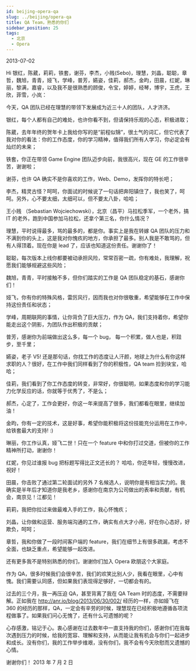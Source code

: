 ```yaml
---
id: beijing-opera-qa
slug: ../beijing/opera-qa
title: QA Team，熟悉的你们
sidebar_position: 25
tags:
  - 北京
  - Opera
---
```


2013-07-02
 
Hi 银红，陈葳，莉莉，铁套，谢芬，李杰，小贱(Sebo)，理慧，刘晶，聪聪，章哲，魏旭，青青，娅飞，学峰，普芳，嬿姿，佳莉，郝杰，金昀，田晨，红妮，琳丽，黎满，嘉睿，以及我不是很熟悉的顾俊，令宝，婷婷，经琴，博宇，王虎，王欣，菲雪，小岚：

今天，QA 团队已经在理慧的带领下发展成为近三十人的团队，人才济济。

银红，每个人都有自己的难处，也许你看不到，但请保持乐观的心态，积极进取；

陈葳，去年年终的贺年卡上我给你写的是“前程似锦”，很土气的词汇，但它代表了我对你的看法：你的工作态度，你的学习精神，值得我们所有人学习，你必定会有灿烂的未来；

铁套，你正在带领 Game Engine 团队迈步向前，我很高兴，现在 GE 的工作很辛苦，谢谢啦；

谢芬，也许 QA 确实不是你喜欢的工作，Web、Demo，发挥你的特长吧；

李杰，精灵古怪？呵呵，你面试的时候说了一句话把奔阳镇住了，我也笑了，呵呵。另外，心不要太细，太细可以，但不要太八卦，哈哈；

王小贱 （Sebastian Wojciechowski），北京（昌平）马拉松季军，一个老外，搞 IT 的老外，跑到中国参加马拉松，还拿个第三名，你什么情况？

理慧，平时说得最多，骂的最多的，都是你。事实上是我在转嫁 QA 团队的压力和不满到你的头上，这是我对你愧疚的地方，你承担了最多。别人我是不敢骂的，但有人得顶着。现在你是 lead 了，应该也知道这份责任。谢谢你了！

聪聪，每次版本上线你都要被动承担风险，常常百密一疏，你有难处，我理解，祝愿我们能够规避这些风险；

魏旭，青青，平时接触不多，但你们踏实的工作是 QA 团队稳定的基石，感谢你们！

娅飞，你有你的特殊风格，雷厉风行，因而我也对你很敬重，希望能够在工作中保持这份责任和状态；

学峰，周期联网的事情，让你背负了巨大压力，作为 QA，我们支持着你，希望你能走出这个阴影，为团队作出积极的贡献；

普芳，感谢你为前端做出这么多，每一个 bug， 每一个积累，做人也是，积跬步，至千里；

嬿姿，老子 V5! 还是那句话，你找工作的态度让人汗颜，地球上为什么有你这样求职的人？很好，在工作中我们同样看到了你的积极性，QA team 捡到块宝，哈哈；

佳莉，我们看到了你工作态度的转变，非常好，你很聪明，如果态度和你的学习能力化学反应的话，你就等于优秀了，不是么；

郝杰，心定了，工作会更好，你这一年来提高了很多，我们都看在眼里，继续加油！

金昀，你有一定的技术，这是好事，希望你能积极将这份技能充分运用在工作中，给铁套最大的支持! :)

琳丽，你工作认真，娅飞二世！只在一个 feature 中和你打过交道，但被你的工作精神所打动，谢谢你！

红妮，你见过谁报 bug 把标题写得比正文还长的？ 哈哈，你还年轻，慢慢改进，祝好！

田晨，你击败了通过第二轮面试的另外 7 名候选人，说明你是有相当实力的。我确实是半年后才知道你是我老乡，感谢你在南京为公司做出的表率和贡献，有机会，南京见！江都见！

莉莉，我把你拉过来做最难入手的工作，我心怀愧疚；

刘晶，让你做和运营、服务端沟通的工作，确实有点大才小用，好在你心态好，好欺负，呵呵；

章哲，我和你做了一段时间客户端的 feature，我们在细节上有很多疏漏，考虑不全面，也缺乏重点，希望能够一起改进。

还有更多我不是特别熟悉的你们，谢谢你们加入 Opera 欧朋这个大家庭。

作为 QA，很多时候我们会很辛苦，我们的欢笑比别人少，我看在眼里，心中有愧。我们需要认同感，但如果我们表现得足够好，一切都会有的。

过去的三个月，我一再压迫 QA，甚至背离了我在 QA Team 时的态度，不需要辩解。正如我在 http://anr.io/blog/2013/06/30/002/ 经历的一样，亦如娅飞在 360 的经历的那样，QA，一定会有辛劳的时候，理慧现在已经积极地遵循各项流程做事了。如果我们问心无愧了，还有什么可遗憾的呢？

心存感激，铭记于心。衷心感谢在过去数年中一直支持我的你们，感谢你们在我每次遇到压力的时候，给我的宽容、理解和支持，从而能让我有机会与你们一起进步和成长。没有你们，我的工作举步维艰，没有你们，我不会有今天欣慰而又遗憾的心情。

谢谢你们！
2013 年 7 月 2 日